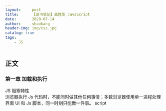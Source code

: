 ```yaml
---
layout:     post
title:      【读书笔记】高性能 JavaScript
date:       2020-07-14
author:     shaokang
header-img: img/css.jpg
catalog: true
tags:
    - JS
---
```


## 正文
### 第一章 加载和执行
JS 阻塞特性  
浏览器执行 Js 代码时，不能同时做其他任何事情；多数浏览器使用单一进程处理界面 UI 和 Js 脚本，同一时刻只能做一件事。
script

